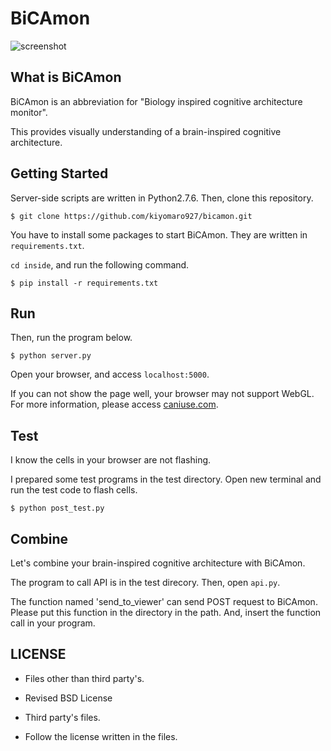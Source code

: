 # BiCAmon

![screenshot](https://raw.github.com/wiki/kiyomaro927/MouseBrainVisualizationOnWeb/images/screen_shot.png)

## What is BiCAmon

BiCAmon is an abbreviation for "Biology inspired cognitive architecture monitor".

This provides visually understanding of a brain-inspired cognitive architecture.

## Getting Started

Server-side scripts are written in Python2.7.6.
Then, clone this repository.

```
$ git clone https://github.com/kiyomaro927/bicamon.git
```

You have to install some packages to start BiCAmon.
They are written in `requirements.txt`.

`cd inside`, and run the following command.

```
$ pip install -r requirements.txt
```

## Run

Then, run the program below.

```
$ python server.py
```

Open your browser, and access `localhost:5000`.

If you can not show the page well, your browser may not support WebGL.
For more information, please access [caniuse.com](http://caniuse.com/#search=webgl).

## Test

I know the cells in your browser are not flashing.

I prepared some test programs in the test directory.
Open new terminal and run the test code to flash cells.

```
$ python post_test.py
```

## Combine

Let's combine your brain-inspired cognitive architecture with BiCAmon.

The program to call API is in the test direcory.
Then, open `api.py`.

The function named 'send_to_viewer' can send POST request to BiCAmon.
Please put this function in the directory in the path.
And, insert the function call in your program.

## LICENSE

* Files other than third party's.
 - Revised BSD License

* Third party's files.
 - Follow the license written in the files.
